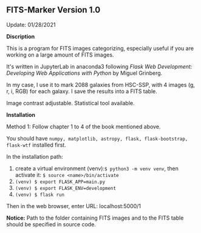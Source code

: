 FITS-Marker Version 1.0  
-----------
Update: 01/28/2021

**Discription**

This is a program for FITS images categorizing, especially useful if you are working on a large amount of FITS images.

It's written in JupyterLab in anaconda3 following *Flask Web Development: Developing Web Applications with Python* by Miguel Grinberg.

In my case, I use it to mark 2088 galaxies from HSC-SSP, with 4 images (g, r, i, RGB) for each galaxy. I save the results into a FITS table.

Image contrast adjustable. Statistical tool available.

**Installation**

Method 1: Follow chapter 1 to 4 of the book mentioned above.

You should have ```numpy, matplotlib, astropy, flask, flask-bootstrap, flask-wtf```  installed first.

In the installation path:
  1) create a virtual environment (venv):```$ python3 -m venv venv```, then activate it: ```$ source <name>/bin/activate```
  2) ```(venv) $ export FLASK_APP=main.py```
  3) ```(venv) $ export FLASK_ENV=development```
  4) ```(venv) $ flask run```
  
Then in the web browser, enter URL: localhost:5000/1

**Notice:** Path to the folder containing FITS images and to the FITS table should be specified in source code. 
